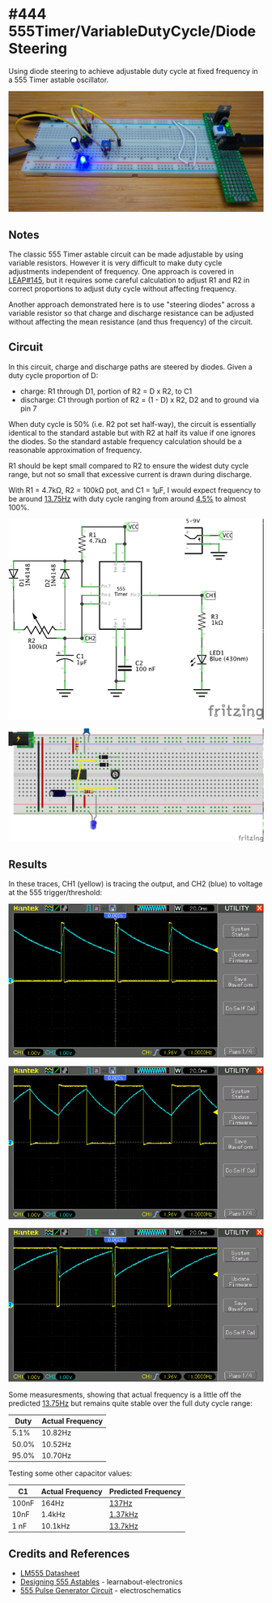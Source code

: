 # #444 555Timer/VariableDutyCycle/DiodeSteering

Using diode steering to achieve adjustable duty cycle at fixed frequency in a 555 Timer astable oscillator.

![Build](./assets/DiodeSteering_build.jpg?raw=true)

## Notes

The classic 555 Timer astable circuit can be made adjustable by using variable resistors. However it is very difficult
to make duty cycle adjustments independent of frequency. One approach is covered in [LEAP#145](../), but it requires some
careful calculation to adjust R1 and R2 in correct proportions to adjust duty cycle without affecting frequency.

Another approach demonstrated here is to use "steering diodes" across a variable resistor so that charge and discharge resistance can be adjusted
without affecting the mean resistance (and thus frequency) of the circuit.

## Circuit

In this circuit, charge and discharge paths are steered by diodes. Given a duty cycle proportion of D:

* charge: R1 through D1, portion of R2 = D x R2, to C1
* discharge: C1 through portion of R2 = (1 - D) x R2, D2 and to ground via pin 7

When duty cycle is 50% (i.e. R2 pot set half-way), the circuit is essentially identical to the standard astable but with R2 at half its value
if one ignores the diodes. So the standard astable frequency calculation should be a reasonable approximation of frequency.

R1 should be kept small compared to R2 to ensure the widest duty cycle range, but not so small that excessive current is drawn during discharge.

With R1 = 4.7kΩ, R2 = 100kΩ pot, and C1 = 1µF, I would expect frequency to be around
[13.75Hz](https://visual555.tardate.com/?mode=astable&r1=4.7&r2=50&c=1) with duty cycle ranging from
around [4.5%](https://www.wolframalpha.com/input/?i=52.245*2+-+100) to almost 100%.

![Schematic](./assets/DiodeSteering_schematic.jpg?raw=true)

![Breadboard](./assets/DiodeSteering_bb.jpg?raw=true)


## Results

In these traces, CH1 (yellow) is tracing the output, and CH2 (blue) to voltage at the 555 trigger/threshold:

![scope_05pc](./assets/scope_05pc.gif?raw=true)

![scope_50pc](./assets/scope_50pc.gif?raw=true)

![scope_95pc](./assets/scope_95pc.gif?raw=true)


Some measuresments, showing that actual frequency is a little off the predicted [13.75Hz](https://visual555.tardate.com/?mode=astable&r1=4.7&r2=50&c=1) but remains quite stable over the full duty cycle range:

| Duty  | Actual Frequency |
|-------|------------------|
| 5.1%  | 10.82Hz          |
| 50.0% | 10.52Hz          |
| 95.0% | 10.70Hz          |


Testing some other capacitor values:

| C1    | Actual Frequency | Predicted Frequency |
|-------|------------------|---------------------|
| 100nF | 164Hz          | [137Hz](https://visual555.tardate.com/?mode=astable&r1=4.7&r2=50&c=0.1) |
| 10nF  | 1.4kHz         | [1.37kHz](https://visual555.tardate.com/?mode=astable&r1=4.7&r2=50&c=0.01) |
| 1 nF  | 10.1kHz        | [13.7kHz](https://visual555.tardate.com/?mode=astable&r1=4.7&r2=50&c=0.001) |

## Credits and References

* [LM555 Datasheet](https://www.futurlec.com/Linear/LM555CN.shtml)
* [Designing 555 Astables](http://www.learnabout-electronics.org/Oscillators/osc44.php) - learnabout-electronics
* [555 Pulse Generator Circuit](https://www.electroschematics.com/5834/pulse-generator-with-555/) - electroschematics
